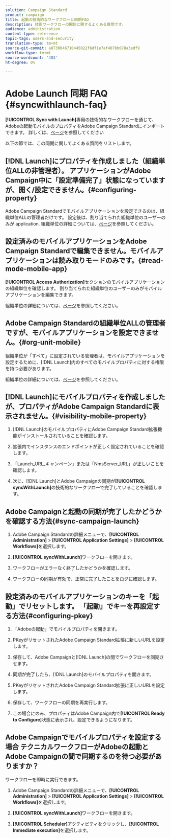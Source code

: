 ```yaml
---
solution: Campaign Standard
product: campaign
title: 起動の技術的なワークフローと同期FAQ
description: 技術ワークフローの開始に関するよくある質問です。
audience: administration
content-type: reference
topic-tags: users-and-security
translation-type: tm+mt
source-git-commit: a8730046710445022f6df1e7af407bb078a3edf9
workflow-type: tm+mt
source-wordcount: '483'
ht-degree: 0%

---
```



# Adobe Launch 同期 FAQ {#syncwithlaunch-faq}

**[!UICONTROL Sync with Launch]**&#x200B;専用の技術的なワークフローを通じて、Adobeの起動モバイルのプロパティをAdobe Campaign Standardにインポートできます。 詳しくは、[ページ](../../administration/using/technical-workflows.md)を参照してください

以下の節では、この同期に関してよくある質問をリストします。

## [!DNL Launch]にプロパティを作成しました（組織単位ALLの非管理者）。 アプリケーションがAdobe Campaign中に「設定準備完了」状態になっていますが、開く/設定できません。{#configuring-property}

Adobe Campaign Standardでモバイルアプリケーションを設定できるのは、組織単位ALLの管理者だけです。 設定後は、割り当てられた組織単位のユーザーのみが
application. 組織単位の詳細については、[ページ](../../administration/using/organizational-units.md)を参照してください。

## 設定済みのモバイルアプリケーションをAdobe Campaign Standardで編集できません。モバイルアプリケーションは読み取りモードのみです。{#read-mode-mobile-app}

**[!UICONTROL Access Authorization]**&#x200B;セクションのモバイルアプリケーションの組織単位を確認します。 割り当てられた組織単位のユーザーのみがモバイルアプリケーションを編集できます。

組織単位の詳細については、[ページ](../../administration/using/organizational-units.md)を参照してください。

## Adobe Campaign Standardの組織単位ALLの管理者ですが、モバイルアプリケーションを設定できません。{#org-unit-mobile}

組織単位が「すべて」に設定されている管理者は、モバイルアプリケーションを設定するために、[!DNL Launch]内のすべてのモバイルプロパティに対する権限を持つ必要があります。

組織単位の詳細については、[ページ](../../administration/using/organizational-units.md)を参照してください。

## [!DNL Launch]にモバイルプロパティを作成しましたが、プロパティがAdobe Campaign Standardに表示されません。{#visibility-mobile-property}

1. [!DNL Launch]のモバイルプロパティにAdobe Campaign Standard拡張機能がインストールされていることを確認します。

1. 拡張内でインスタンスのエンドポイントが正しく設定されていることを確認します。

1. 「Launch_URL_キャンペーン」または「NmsServer_URL」が正しいことを確認します。

1. 次に、[!DNL Launch]とAdobe Campaignの同期が&#x200B;**[!UICONTROL syncWithLaunch]**&#x200B;の技術的なワークフローで完了していることを確認します。

## Adobe Campaignと起動の同期が完了したかどうかを確認する方法{#sync-campaign-launch}

1. Adobe Campaign Standardの詳細メニューで、**[!UICONTROL Administration]** > **[!UICONTROL Application Settings]** > **[!UICONTROL Workflows]**&#x200B;を選択します。

1. **[!UICONTROL syncWithLaunch]**&#x200B;ワークフローを開きます。

1. ワークフローがエラーなく終了したかどうかを確認します。

1. ワークフローの同期が有効で、正常に完了したことをログに確認します。

## 設定済みのモバイルアプリケーションのキーを「起動」でリセットします。 「起動」でキーを再設定する方法{#configuring-pkey}

1. 「Adobeの起動」でモバイルプロパティを開きます。

1. PKeyがリセットされたAdobe Campaign Standard拡張に新しいURLを設定します。

1. 保存して、Adobe Campaignと[!DNL Launch]の間でワークフローを同期させます。

1. 同期が完了したら、[!DNL Launch]のモバイルプロパティを開きます。

1. PKeyがリセットされたAdobe Campaign Standard拡張に正しいURLを設定します。

1. 保存して、ワークフローの同期を再実行します。

1. この場合にのみ、プロパティはAdobe Campaign内で&#x200B;**[!UICONTROL Ready to Configure]**&#x200B;状態に表示され、設定できるようになります。

## Adobe Campaignでモバイルプロパティを設定する場合 テクニカルワークフローがAdobeの起動とAdobe Campaignの間で同期するのを待つ必要がありますか？

ワークフローを即時に実行できます。

1. Adobe Campaign Standardの詳細メニューで、**[!UICONTROL Administration]** > **[!UICONTROL Application Settings]** > **[!UICONTROL Workflows]**&#x200B;を選択します。

1. **[!UICONTROL syncWithLaunch]**&#x200B;ワークフローを開きます。

1. **[!UICONTROL Scheduler]**&#x200B;アクティビティをクリックし、**[!UICONTROL Immediate execution]**&#x200B;を選択します。
